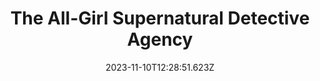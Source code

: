 ---
draft: false
title: The All-Girl Supernatural Detective Agency
description: >
  A standalone series of comics about and all-girl scooby gang, solving mysteries.
year: 2018
tags: comics
position: 5
images:
  - src: /assets/portfolio/agsda/0.jpg
  - src: /assets/portfolio/agsda/1.png
  - src: /assets/portfolio/agsda/2.png
  - src: /assets/portfolio/agsda/3.png
  - src: /assets/portfolio/agsda/4.png
  - src: /assets/portfolio/agsda/5.png
  - src: /assets/portfolio/agsda/6.png
  - src: /assets/portfolio/agsda/7.png
  - src: /assets/portfolio/agsda/8.png
  - src: /assets/portfolio/agsda/9.png
  - src: /assets/portfolio/agsda/10.png
  - src: /assets/portfolio/agsda/11.png
  - src: /assets/portfolio/agsda/12.png
  - src: /assets/portfolio/agsda/13.png
  - src: /assets/portfolio/agsda/14.png
  - src: /assets/portfolio/agsda/15.png
  - src: /assets/portfolio/agsda/16.png
  - src: /assets/portfolio/agsda/17.png
  - src: /assets/portfolio/agsda/18.png
  - src: /assets/portfolio/agsda/19.png
  - src: /assets/portfolio/agsda/20.png
  - src: /assets/portfolio/agsda/21.png
  - src: /assets/portfolio/agsda/22.png
  - src: /assets/portfolio/agsda/23.png
  - src: /assets/portfolio/agsda/24.png
  - src: /assets/portfolio/agsda/25.png
date: 2023-11-10T12:28:51.623Z
---